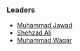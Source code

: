 ### Leaders
* [Muhammad Jawad](mailto:muhammad.jawad@owasp.org)
* [Shehzad Ali](mailto:shehzad.ali@owasp.org)
* [Muhammad Waqar](mailto:muhammad.waqar@owasp.org)
